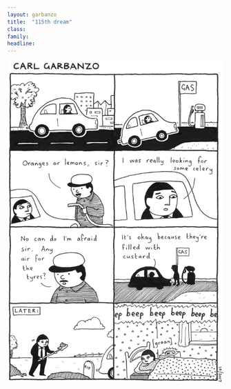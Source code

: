 ```yaml
---
layout: garbanzo
title:  "115th dream"
class: 	
family: 
headline: 
---
```


![115th-dream](/assets/img/carl-garbanzo/2007/115th-dream-900w.jpg)
